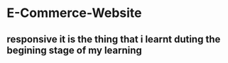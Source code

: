 # E-Commerce-Website
## responsive  it is the thing that i learnt duting the begining stage of my learning
